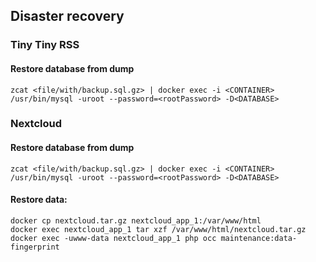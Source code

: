 ## Disaster recovery

### Tiny Tiny RSS

#### Restore database from dump

`zcat <file/with/backup.sql.gz> | docker exec -i <CONTAINER> /usr/bin/mysql -uroot --password=<rootPassword> -D<DATABASE>`

### Nextcloud

#### Restore database from dump
`zcat <file/with/backup.sql.gz> | docker exec -i <CONTAINER> /usr/bin/mysql -uroot --password=<rootPassword> -D<DATABASE>`

#### Restore data:

```
docker cp nextcloud.tar.gz nextcloud_app_1:/var/www/html
docker exec nextcloud_app_1 tar xzf /var/www/html/nextcloud.tar.gz
docker exec -uwww-data nextcloud_app_1 php occ maintenance:data-fingerprint
```
